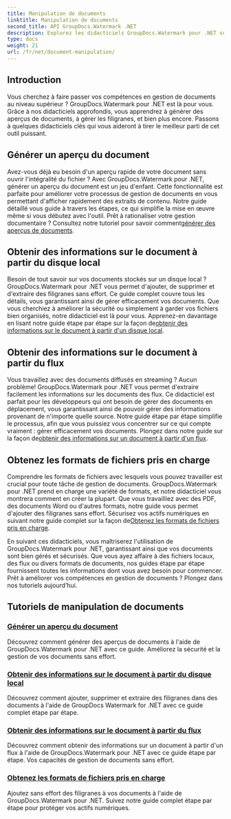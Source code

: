 ```yaml
---
title: Manipulation de documents
linktitle: Manipulation de documents
second_title: API GroupDocs.Watermark .NET
description: Explorez les didacticiels GroupDocs.Watermark pour .NET sur la génération d'aperçus de documents et la gestion des filigranes. Améliorez la sécurité et la gestion des documents.
type: docs
weight: 21
url: /fr/net/document-manipulation/
---
```

## Introduction

Vous cherchez à faire passer vos compétences en gestion de documents au niveau supérieur ? GroupDocs.Watermark pour .NET est là pour vous. Grâce à nos didacticiels approfondis, vous apprendrez à générer des aperçus de documents, à gérer les filigranes, et bien plus encore. Passons à quelques didacticiels clés qui vous aideront à tirer le meilleur parti de cet outil puissant.


## Générer un aperçu du document
 Avez-vous déjà eu besoin d'un aperçu rapide de votre document sans ouvrir l'intégralité du fichier ? Avec GroupDocs.Watermark pour .NET, générer un aperçu du document est un jeu d'enfant. Cette fonctionnalité est parfaite pour améliorer votre processus de gestion de documents en vous permettant d'afficher rapidement des extraits de contenu. Notre guide détaillé vous guide à travers les étapes, ce qui simplifie la mise en œuvre même si vous débutez avec l'outil. Prêt à rationaliser votre gestion documentaire ? Consultez notre tutoriel pour savoir comment[générer des aperçus de documents](./generate-document-preview/).

## Obtenir des informations sur le document à partir du disque local
Besoin de tout savoir sur vos documents stockés sur un disque local ? GroupDocs.Watermark pour .NET vous permet d'ajouter, de supprimer et d'extraire des filigranes sans effort. Ce guide complet couvre tous les détails, vous garantissant ainsi de gérer efficacement vos documents. Que vous cherchiez à améliorer la sécurité ou simplement à garder vos fichiers bien organisés, notre didacticiel est là pour vous. Apprenez-en davantage en lisant notre guide étape par étape sur la façon de[obtenir des informations sur le document à partir d'un disque local](./get-document-info-local-disk/).

## Obtenir des informations sur le document à partir du flux
 Vous travaillez avec des documents diffusés en streaming ? Aucun problème! GroupDocs.Watermark pour .NET vous permet d'extraire facilement les informations sur les documents des flux. Ce didacticiel est parfait pour les développeurs qui ont besoin de gérer des documents en déplacement, vous garantissant ainsi de pouvoir gérer des informations provenant de n'importe quelle source. Notre guide étape par étape simplifie le processus, afin que vous puissiez vous concentrer sur ce qui compte vraiment : gérer efficacement vos documents. Plongez dans notre guide sur la façon de[obtenir des informations sur un document à partir d'un flux](./get-document-info-stream/).

## Obtenez les formats de fichiers pris en charge
 Comprendre les formats de fichiers avec lesquels vous pouvez travailler est crucial pour toute tâche de gestion de documents. GroupDocs.Watermark pour .NET prend en charge une variété de formats, et notre didacticiel vous montrera comment en créer la plupart. Que vous travailliez avec des PDF, des documents Word ou d'autres formats, notre guide vous permet d'ajouter des filigranes sans effort. Sécurisez vos actifs numériques en suivant notre guide complet sur la façon de[Obtenez les formats de fichiers pris en charge](./get-supported-file-formats/).

En suivant ces didacticiels, vous maîtriserez l'utilisation de GroupDocs.Watermark pour .NET, garantissant ainsi que vos documents sont bien gérés et sécurisés. Que vous ayez affaire à des fichiers locaux, des flux ou divers formats de documents, nos guides étape par étape fournissent toutes les informations dont vous avez besoin pour commencer. Prêt à améliorer vos compétences en gestion de documents ? Plongez dans nos tutoriels aujourd’hui.
## Tutoriels de manipulation de documents
### [Générer un aperçu du document](./generate-document-preview/)
Découvrez comment générer des aperçus de documents à l'aide de GroupDocs.Watermark pour .NET avec ce guide. Améliorez la sécurité et la gestion de vos documents sans effort.
### [Obtenir des informations sur le document à partir du disque local](./get-document-info-local-disk/)
Découvrez comment ajouter, supprimer et extraire des filigranes dans des documents à l'aide de GroupDocs Watermark for .NET avec ce guide complet étape par étape.
### [Obtenir des informations sur le document à partir du flux](./get-document-info-stream/)
Découvrez comment obtenir des informations sur un document à partir d'un flux à l'aide de GroupDocs.Watermark pour .NET avec ce guide étape par étape. Vos capacités de gestion de documents sans effort.
### [Obtenez les formats de fichiers pris en charge](./get-supported-file-formats/)
Ajoutez sans effort des filigranes à vos documents à l'aide de GroupDocs.Watermark pour .NET. Suivez notre guide complet étape par étape pour protéger vos actifs numériques.